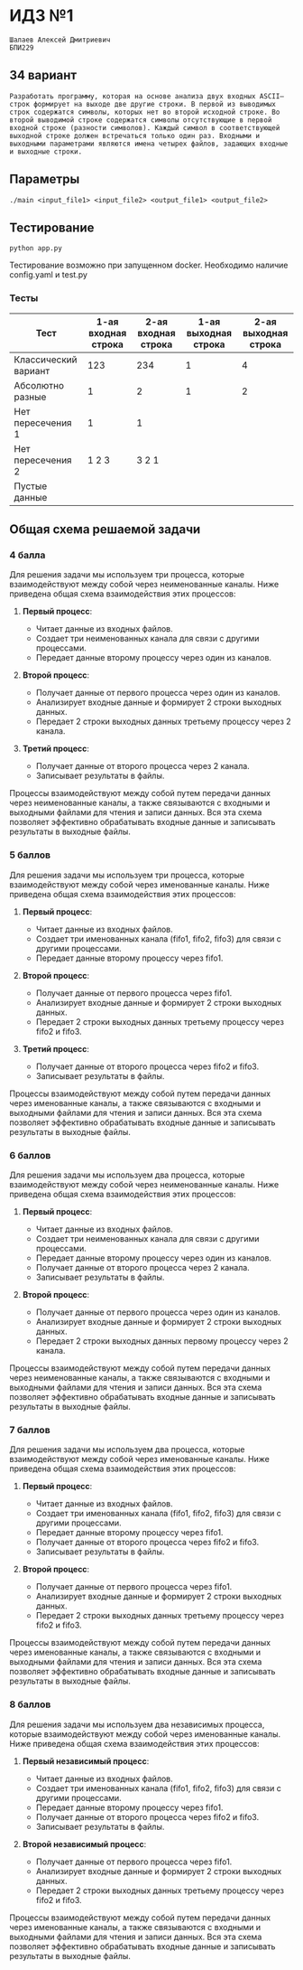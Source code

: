 # ИДЗ №1

    Шалаев Алексей Дмитриевич
    БПИ229

## 34 вариант

    Разработать программу, которая на основе анализа двух входных ASCII–строк формирует на выходе две другие строки. В первой из выводимых строк содержатся символы, которых нет во второй исходной строке. Во второй выводимой строке содержатся символы отсутствующие в первой входной строке (разности символов). Каждый символ в соответствующей выходной строке должен встречаться только один раз. Входными и выходными параметрами являются имена четырех файлов, задающих входные и выходные строки.


## Параметры

`./main <input_file1> <input_file2> <output_file1> <output_file2>`

## Тестирование

`python app.py`

Тестирование возможно при запущенном docker.
Необходимо наличие config.yaml и test.py

### Тесты

| Тест                  | 1-ая входная строка | 2-ая входная строка | 1-ая выходная строка | 2-ая выходная строка |
|-----------------------|----------------------|----------------------|----------------------|----------------------|
| Классический вариант  | 123                  | 234                  | 1                    | 4                    |
| Абсолютно разные      | 1                    | 2                    | 1                    | 2                    |
| Нет пересечения 1     | 1                    | 1                    |                      |                      |
| Нет пересечения 2     | 1 2 3                | 3 2 1                |                      |                      |
| Пустые данные         |                      |                      |                      |                      |

## Общая схема решаемой задачи

### 4 балла

Для решения задачи мы используем три процесса, которые взаимодействуют между собой через неименованные каналы. Ниже приведена общая схема взаимодействия этих процессов:

1. **Первый процесс**:
   - Читает данные из входных файлов.
   - Создает три неименованных канала для связи с другими процессами.
   - Передает данные второму процессу через один из каналов.

2. **Второй процесс**:
   - Получает данные от первого процесса через один из каналов.
   - Анализирует входные данные и формирует 2 строки выходных данных.
   - Передает 2 строки выходных данных третьему процессу через 2 канала.

3. **Третий процесс**:
   - Получает данные от второго процесса через 2 канала.
   - Записывает результаты в файлы.

Процессы взаимодействуют между собой путем передачи данных через неименованные каналы, а также связываются с входными и выходными файлами для чтения и записи данных. Вся эта схема позволяет эффективно обрабатывать входные данные и записывать результаты в выходные файлы.

### 5 баллов

Для решения задачи мы используем три процесса, которые взаимодействуют между собой через именованные каналы. Ниже приведена общая схема взаимодействия этих процессов:

1. **Первый процесс**:
   - Читает данные из входных файлов.
   - Создает три именованных канала (fifo1, fifo2, fifo3) для связи с другими процессами.
   - Передает данные второму процессу через fifo1.

2. **Второй процесс**:
   - Получает данные от первого процесса через fifo1.
   - Анализирует входные данные и формирует 2 строки выходных данных.
   - Передает 2 строки выходных данных третьему процессу через fifo2 и fifo3.

3. **Третий процесс**:
   - Получает данные от второго процесса через fifo2 и fifo3.
   - Записывает результаты в файлы.

Процессы взаимодействуют между собой путем передачи данных через именованные каналы, а также связываются с входными и выходными файлами для чтения и записи данных. Вся эта схема позволяет эффективно обрабатывать входные данные и записывать результаты в выходные файлы.

### 6 баллов

Для решения задачи мы используем два процесса, которые взаимодействуют между собой через неименованные каналы. Ниже приведена общая схема взаимодействия этих процессов:

1. **Первый процесс**:
   - Читает данные из входных файлов.
   - Создает три неименованных канала для связи с другими процессами.
   - Передает данные второму процессу через один из каналов.
   - Получает данные от второго процесса через 2 канала.
   - Записывает результаты в файлы.

2. **Второй процесс**:
   - Получает данные от первого процесса через один из каналов.
   - Анализирует входные данные и формирует 2 строки выходных данных.
   - Передает 2 строки выходных данных первому процессу через 2 канала.

Процессы взаимодействуют между собой путем передачи данных через неименованные каналы, а также связываются с входными и выходными файлами для чтения и записи данных. Вся эта схема позволяет эффективно обрабатывать входные данные и записывать результаты в выходные файлы.

### 7 баллов

Для решения задачи мы используем два процесса, которые взаимодействуют между собой через именованные каналы. Ниже приведена общая схема взаимодействия этих процессов:

1. **Первый процесс**:
   - Читает данные из входных файлов.
   - Создает три именованных канала (fifo1, fifo2, fifo3) для связи с другими процессами.
   - Передает данные второму процессу через fifo1.
   - Получает данные от второго процесса через fifo2 и fifo3.
   - Записывает результаты в файлы.

2. **Второй процесс**:
   - Получает данные от первого процесса через fifo1.
   - Анализирует входные данные и формирует 2 строки выходных данных.
   - Передает 2 строки выходных данных третьему процессу через fifo2 и fifo3.

Процессы взаимодействуют между собой путем передачи данных через именованные каналы, а также связываются с входными и выходными файлами для чтения и записи данных. Вся эта схема позволяет эффективно обрабатывать входные данные и записывать результаты в выходные файлы.

### 8 баллов

Для решения задачи мы используем два независимых процесса, которые взаимодействуют между собой через именованные каналы. Ниже приведена общая схема взаимодействия этих процессов:

1. **Первый независимый процесс**:
   - Читает данные из входных файлов.
   - Создает три именованных канала (fifo1, fifo2, fifo3) для связи с другими процессами.
   - Передает данные второму процессу через fifo1.
   - Получает данные от второго процесса через fifo2 и fifo3.
   - Записывает результаты в файлы.

2. **Второй независимый процесс**:
   - Получает данные от первого процесса через fifo1.
   - Анализирует входные данные и формирует 2 строки выходных данных.
   - Передает 2 строки выходных данных третьему процессу через fifo2 и fifo3.

Процессы взаимодействуют между собой путем передачи данных через именованные каналы, а также связываются с входными и выходными файлами для чтения и записи данных. Вся эта схема позволяет эффективно обрабатывать входные данные и записывать результаты в выходные файлы.